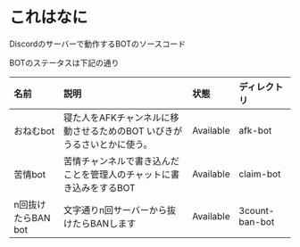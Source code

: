 # これはなに

Discordのサーバーで動作するBOTのソースコード

BOTのステータスは下記の通り

|名前|説明|状態|ディレクトリ|
|:---|:---|:---|:---|
|おねむbot|寝た人をAFKチャンネルに移動させるためのBOT  いびきがうるさいとかに使う。|Available|afk-bot|
|苦情bot|苦情チャンネルで書き込んだことを管理人のチャットに書き込みをするBOT|Available|claim-bot|
|n回抜けたらBAN bot|文字通りn回サーバーから抜けたらBANします|Available|3count-ban-bot|
